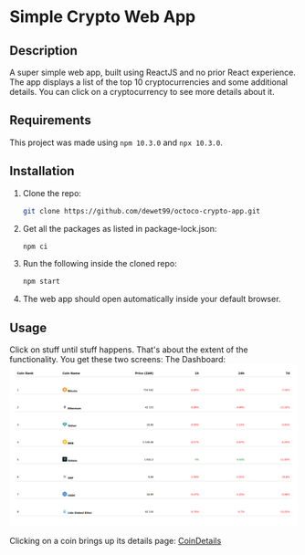 # Simple Crypto Web App
## Description
A super simple web app, built using ReactJS and no prior React experience. The app displays a list of the top 10 cryptocurrencies and some additional details. You can click on a cryptocurrency to see more details about it.

## Requirements
This project was made using `npm 10.3.0` and `npx 10.3.0`.

## Installation
1. Clone the repo:
    ```bash
    git clone https://github.com/dewet99/octoco-crypto-app.git
    ```
2. Get all the packages as listed in package-lock.json:
    ```bash
    npm ci
    ```

3. Run the following inside the cloned repo:
    ```bash
    npm start
    ```
4. The web app should open automatically inside your default browser.

## Usage
Click on stuff until stuff happens. That's about the extent of the functionality. You get these two screens:
The Dashboard:
![Dashboard](/pics/dashboard.png)

Clicking on a coin brings up its details page:
[CoinDetails](/pics/details.png)


